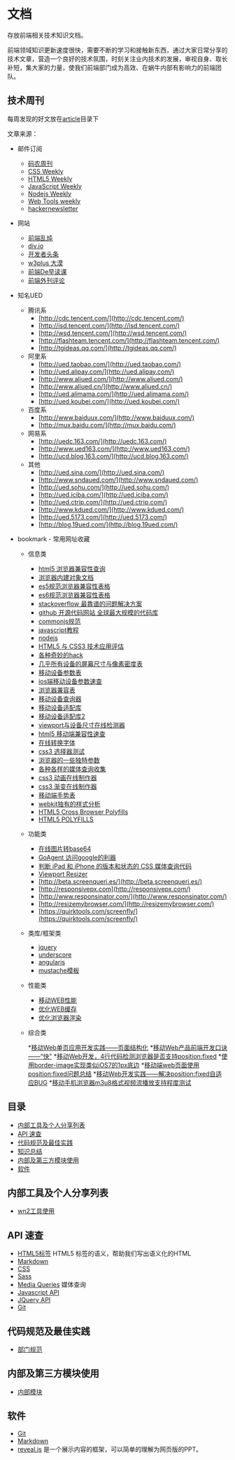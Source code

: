 # 文档

存放前端相关技术知识文档。

前端领域知识更新速度很快，需要不断的学习和接触新东西，通过大家日常分享的技术文章，营造一个良好的技术氛围，时刻关注业内技术的发展，审视自身、取长补短，集大家的力量，使我们前端部门成为高效、在蜗牛内部有影响力的前端团队。

## 技术周刊

每周发现的好文放在[article](http://gitlab.woniu.com/tool/doc/tree/master/article)目录下

文章来源：

* 邮件订阅
	* [码农周刊](http://weekly.manong.io/)
	* [CSS Weekly](http://css-weekly.com/)
	* [HTML5 Weekly](http://html5weekly.com/)
	* [JavaScript Weekly](http://javascriptweekly.com/)
	* [Nodejs Weekly](http://nodeweekly.com/)
	* [Web Tools weekly](http://webtoolsweekly.com/)
	* [hackernewsletter](http://www.hackernewsletter.com/)
* 网站
	* [前端乱炖](http://www.html-js.com/)
	* [div.io](http://div.io/)
	* [开发者头条](http://toutiao.io/)
	* [w3plus 大漠](http://www.w3cplus.com/)
	* [前端De早读课](http://www.zaoduke.net/)
	* [前端外刊评论](http://zhuanlan.zhihu.com/FrontendMagazine)

* 知名UED
   
    - 腾讯系
		* [http://cdc.tencent.com/](http://cdc.tencent.com/)
		* [http://isd.tencent.com/](http://isd.tencent.com/)
		* [http://wsd.tencent.com/](http://wsd.tencent.com/)
		* [http://flashteam.tencent.com/](http://flashteam.tencent.com/)
		* [http://tgideas.qq.com/](http://tgideas.qq.com/)
    - 阿里系
		* [http://ued.taobao.com/](http://ued.taobao.com/)
		* [http://ued.alipay.com/](http://ued.alipay.com/)
		* [http://www.aliued.com/](http://www.aliued.com/)
		* [http://www.aliued.cn/](http://www.aliued.cn/)
		* [http://ued.alimama.com/](http://ued.alimama.com/)
		* [http://ued.koubei.com/](http://ued.koubei.com/)
	- 百度系
		* [http://www.baiduux.com/](http://www.baiduux.com/)
		* [http://mux.baidu.com/](http://mux.baidu.com/)
	- 网易系
		* [http://uedc.163.com/](http://uedc.163.com/)
		* [http://www.ued163.com/](http://www.ued163.com/)
		* [http://ucd.blog.163.com/](http://ucd.blog.163.com/)
	- 其他
		* [http://ued.sina.com/](http://ued.sina.com/)
		* [http://www.sndaued.com/](http://www.sndaued.com/)
		* [http://ued.sohu.com/](http://ued.sohu.com/)
		* [http://ued.iciba.com/](http://ued.iciba.com/)
		* [http://ued.ctrip.com/](http://ued.ctrip.com/)
		* [http://www.kdued.com/](http://www.kdued.com/)
		* [http://ued.5173.com/](http://ued.5173.com/)
		* [http://blog.19ued.com/](http://blog.19ued.com/)

* bookmark - 常用网址收藏

	- 信息类

		* [html5 浏览器兼容性查询](http://caniuse.com/)
		* [浏览器内建对象文档](https://developer.mozilla.org/en-US/docs/Web/JavaScript/Reference/Global_Objects)
		* [es5规范浏览器兼容性表格](http://kangax.github.io/compat-table/es5/)
		* [es6规范浏览器兼容性表格](http://kangax.github.io/compat-table/es6/)
		* [stackoverflow 最靠谱的问题解决方案](http://www.stackoverflow.com/)
		* [github 开源代码网站 全球最大规模的代码库](http://github.com/)
		* [commonjs规范](http://www.commonjs.org/)
		* [javascript教程](http://javascript.ruanyifeng.com/)
		* [nodejs](http://www.nodejs.com/)
		* [HTML5 与 CSS3 技术应用评估](http://html5please.com/)
		* [各种奇妙的hack](http://browserhacks.com/)
		* [几乎所有设备的屏幕尺寸与像素密度表](http://en.wikipedia.org/wiki/List_of_displays_by_pixel_density)
		* [移动设备参数表](http://screensiz.es/phone)
		* [ios端移动设备参数速查](http://ivomynttinen.com/blog/the-ios-design-cheat-sheet-volume-2/)
		* [浏览器兼容表](http://www.quirksmode.org/compatibility.html)
		* [移动设备查询器](https://deviceatlas.com/device-data/devices)
		* [移动设备适配库](http://51degrees.codeplex.com/)
		* [移动设备适配库2](http://detectmobilebrowsers.com/)
		* [viewport与设备尺寸在线检测器](https://deviceatlas.com/device-data/devices)
		* [html5 移动端兼容性速查](http://mobilehtml5.org/)
		* [在线转换字体](http://www.fontsquirrel.com/tools/webfont-generator)
		* [css3 选择器测试](http://tools.css3.info/selectors-test/test.html)
		* [浏览器的一些独特参数](http://www.browserscope.org/)
		* [各种各样的媒体查询收集](http://nmsdvid.com/snippets/)
		* [css3 动画在线制作器](http://ecd.tencent.com/css3/tools.html)
		* [css3 渐变在线制作器](http://www.colorzilla.com/gradient-editor/)
		* [移动端手势表](http://ww1.sinaimg.cn/bmiddle/c2c57f68jw1e4fh7dmw12j20fi2w6qe1.jpg)
		* [webkit独有的样式分析](http://ued.ctrip.com/blog/wp-content/webkitcss/)
		* [HTML5 Cross Browser Polyfills](https://github.com/Modernizr/Modernizr/wiki/HTML5-Cross-Browser-Polyfills)
		* [HTML5 POLYFILLS](http://html5polyfill.com/)

	- 功能类

		* [在线图片转base64](http://tool.css-js.com/base64.html)
		* [GoAgent 访问google的利器](http://maolihui.com/goagent-detail.html)
		* [判断 iPad 和 iPhone 的版本和状态的 CSS 媒体查询代码](http://yujiangshui.com/document/css-media-queries-for-ipads-and-iphones-chinese-version/)
		* [Viewport Resizer](http://lab.maltewassermann.com/viewport-resizer/)
		* [http://beta.screenqueri.es/](http://beta.screenqueri.es/)
		* [http://responsivepx.com](http://responsivepx.com/)
		* [http://www.responsinator.com/](http://www.responsinator.com/)
		* [http://resizemybrowser.com/](http://resizemybrowser.com/)
		* [https://quirktools.com/screenfly/](https://quirktools.com/screenfly/)

	- 类库/框架类
		* [jquery](http://jquery.com/)
		* [underscore](http://underscorejs.org/)
		* [angularjs](https://angularjs.org/)
		* [mustache模板](http://mustache.github.io/)

	- 性能类

		* [移动WEB性能](http://www.webperformancetoday.com/tag/mobile-web-performance/)
		* [优化WEB缓存](https://developers.google.com/speed/docs/best-practices/caching)
		* [优化浏览器渲染](https://developers.google.com/speed/docs/best-practices/rendering)

	- 综合类

		*[移动Web单页应用开发实践——页面结构化](https://github.com/maxzhang/maxzhang.github.com/issues/8)
		*[移动Web产品前端开发口诀——“快”](https://github.com/maxzhang/maxzhang.github.com/issues/1)
		*[移动Web开发，4行代码检测浏览器是否支持position:fixed](https://github.com/maxzhang/maxzhang.github.com/issues/7)
		*[使用border-image实现类似iOS7的1px底边](https://github.com/maxzhang/maxzhang.github.com/issues/4)
		*[移动端web页面使用position:fixed问题总结](https://github.com/maxzhang/maxzhang.github.com/issues/2)
		*[移动Web开发实践——解决position:fixed自适应BUG](https://github.com/maxzhang/maxzhang.github.com/issues/11)
		*[移动手机浏览器m3u8格式视频流播放支持程度测试](https://github.com/maxzhang/maxzhang.github.com/issues/19)

## 目录
* [内部工具及个人分享列表](#share)
* [API 速查](#cheat-sheets)
* [代码规范及最佳实践](#code-style)
* [知识总结](#knowledge)
* [内部及第三方模块使用](#demo)
* [软件](#software)



## <a name="share">内部工具及个人分享列表</a>
* [wn2工具使用](http://gitlab.woniu.com/tool/wn2)



## <a name="cheat-sheets">API 速查</a>
* [HTML5标签](http://websitesetup.org/html5-cheat-sheet/) HTML5 标签的语义，帮助我们写出语义化的HTML
* [Markdown](http://warpedvisions.org/projects/markdown-cheat-sheet)
* [CSS](http://overapi.com/css/)
* [Sass](http://aepicos.com/blog/sass-cheat-sheet/)
* [Media Queries](http://mac-blog.org.ua/css-3-media-queries-cheat-sheet/) 媒体查询
* [Javascript API](http://overapi.com/javascript/)
* [JQuery API](http://oscarotero.com/jquery/)
* [Git](http://www.git-tower.com/blog/git-cheat-sheet/)


## <a name="code-style">代码规范及最佳实践</a>

* [部门规范](http://ued.woniu.com/f2e/rule.html)


## <a name="demo">内部及第三方模块使用</a>

* [内部模块](http://ued.woniu.com/f2e/modul.html)


## <a name="software">软件</a>
* [Git](http://www.liaoxuefeng.com/wiki/0013739516305929606dd18361248578c67b8067c8c017b000)
* [Markdown](http://sspai.com/25137)
* [reveal.js](https://github.com/hakimel/reveal.js) 是一个展示内容的框架，可以简单的理解为网页版的PPT。
